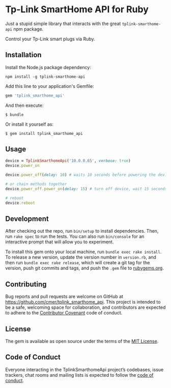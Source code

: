 # Tp-Link SmartHome API for Ruby

Just a stupid simple library that interacts with the great `tplink-smarthome-api` npm package.

Control your Tp-Link smart plugs via Ruby.

## Installation

Install the Node.js package dependency:

```
npm install -g tplink-smarthome-api
```

Add this line to your application's Gemfile:

```ruby
gem 'tplink_smarthome_api'
```

And then execute:

    $ bundle

Or install it yourself as:

    $ gem install tplink_smarthome_api

## Usage

```ruby
device = TplinkSmarthomeApi('10.0.0.65', verbose: true)
device.power_on

device.power_off(delay: 10) # waits 10 seconds before powering the device off

# or chain methods together
device.power_off.power_on(delay: 15) # turn off device, wait 15 seconds, then turn device back on

# reboot
device.reboot
```


## Development

After checking out the repo, run `bin/setup` to install dependencies. Then, run `rake spec` to run the tests. You can also run `bin/console` for an interactive prompt that will allow you to experiment.

To install this gem onto your local machine, run `bundle exec rake install`. To release a new version, update the version number in `version.rb`, and then run `bundle exec rake release`, which will create a git tag for the version, push git commits and tags, and push the `.gem` file to [rubygems.org](https://rubygems.org).

## Contributing

Bug reports and pull requests are welcome on GitHub at https://github.com/cmer/tplink_smarthome_api. This project is intended to be a safe, welcoming space for collaboration, and contributors are expected to adhere to the [Contributor Covenant](http://contributor-covenant.org) code of conduct.

## License

The gem is available as open source under the terms of the [MIT License](https://opensource.org/licenses/MIT).

## Code of Conduct

Everyone interacting in the TplinkSmarthomeApi project’s codebases, issue trackers, chat rooms and mailing lists is expected to follow the [code of conduct](https://github.com/cmer/tplink_smarthome_api/blob/master/CODE_OF_CONDUCT.md).
